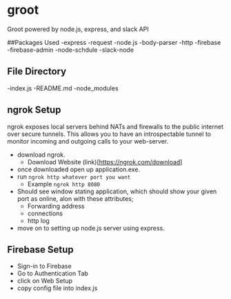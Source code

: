# groot
Groot powered by node.js, express, and slack API

##Packages Used
-express
-request
-node.js
-body-parser
-http
-firebase
-firebase-admin
-node-schdule
-slack-node


## File Directory
-index.js
-README.md
-node_modules

## ngrok Setup
ngrok exposes local servers behind NATs and firewalls to the public internet over secure tunnels. This allows you to have an introspectable tunnel to monitor incoming and outgoing calls to your web-server.


- download ngrok.
	- Download Website (link)[https://ngrok.com/download]
- once downloaded open up application.exe.
- run `ngrok http whatever port you want` 
	- Example `ngrok http 8080`
- Should see window stating application, which should show your given port as online, alon with these attributes;
	- Forwarding address
	- connections
	- http log
- move on to setting up node.js server using express.

## Firebase Setup

- Sign-in to Firebase
- Go to Authentication Tab
- click on Web Setup
- copy config file into index.js
